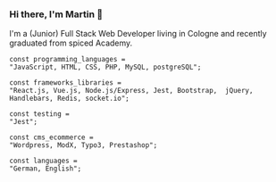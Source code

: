### Hi there, I'm Martin 👋

I'm a (Junior) Full Stack Web Developer living in Cologne and recently graduated from spiced Academy.

```
const programming_languages =
"JavaScript, HTML, CSS, PHP, MySQL, postgreSQL";

const frameworks_libraries =
"React.js, Vue.js, Node.js/Express, Jest, Bootstrap,  jQuery, Handlebars, Redis, socket.io";

const testing =
"Jest";

const cms_ecommerce =
"Wordpress, ModX, Typo3, Prestashop";

const languages =
"German, English";
```
